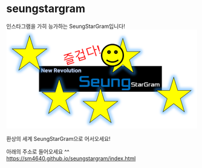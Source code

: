 # seungstargram
인스타그램을 가히 능가하는 SeungStarGram입니다!
![leesh](/%EB%8C%80%ED%91%9C%EA%B7%B8%EB%A6%BC.png)

환상의 세계 SeungStarGram으로 어서오세요!

아래의 주소로 들어오세요 ^^
https://sm4640.github.io/seungstargram/index.html